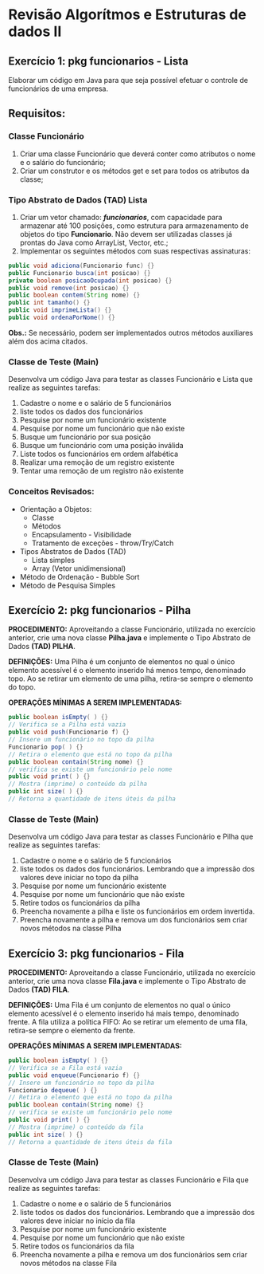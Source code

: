 # Revisão Algorítmos e Estruturas de dados II

## Exercício 1: pkg funcionarios - Lista
Elaborar um código em Java para que seja possível efetuar o controle de funcionários de uma empresa.

## Requisitos:

### Classe Funcionário
1. Criar uma classe Funcionário que deverá conter como atributos o nome e o salário do funcionário;
2. Criar um construtor e os métodos get e set para todos os atributos da classe;

### Tipo Abstrato de Dados (TAD) Lista
1. Criar um vetor chamado: ***funcionarios***, com capacidade para armazenar até 100 posições, como estrutura para armazenamento de objetos do tipo **Funcionario**. Não devem ser utilizadas classes já prontas do Java como ArrayList, Vector, etc.;
2. Implementar os seguintes métodos com suas respectivas assinaturas:
````JAVA
public void adiciona(Funcionario func) {}
public Funcionario busca(int posicao) {}
private boolean posicaoOcupada(int posicao) {}
public void remove(int posicao) {}
public boolean contem(String nome) {}
public int tamanho() {}
public void imprimeLista() {}
public void ordenaPorNome() {}
````
**Obs.:** Se necessário, podem ser implementados outros métodos auxiliares além dos acima citados.

### Classe de Teste (Main)

Desenvolva um código Java para testar as classes Funcionário e Lista que realize as seguintes tarefas:

1. Cadastre o nome e o salário de 5 funcionários
2. liste todos os dados dos funcionários
3. Pesquise por nome um funcionário existente
4. Pesquise por nome um funcionário que não existe
5. Busque um funcionário por sua posição
6. Busque um funcionário com uma posição inválida
7. Liste todos os funcionários em ordem alfabética
8. Realizar uma remoção de um registro existente
9. Tentar uma remoção de um registro não existente

### Conceitos Revisados:

- Orientação a Objetos:
    - Classe
    - Métodos
    - Encapsulamento - Visibilidade
    - Tratamento de exceções - throw/Try/Catch
- Tipos Abstratos de Dados (TAD)
    - Lista simples
    - Array (Vetor unidimensional)
- Método de Ordenação - Bubble Sort
- Método de Pesquisa Simples

## Exercício 2: pkg funcionarios - Pilha

**PROCEDIMENTO:** Aproveitando a classe Funcionário, utilizada no exercício anterior, crie uma nova classe **Pilha.java** e implemente o Tipo Abstrato de Dados **(TAD) PILHA**.

**DEFINIÇÕES:** Uma Pilha é um conjunto de elementos no qual o único elemento acessível é o elemento inserido há menos tempo, denominado topo. Ao se retirar um elemento de uma pilha, retira-se sempre o elemento do topo.

**OPERAÇÕES MÍNIMAS A SEREM IMPLEMENTADAS:**
```JAVA
public boolean isEmpty( ) {}
// Verifica se a Pilha está vazia
public void push(Funcionario f) {}
// Insere um funcionário no topo da pilha
Funcionario pop( ) {}
// Retira o elemento que está no topo da pilha
public boolean contain(String nome) {}
// verifica se existe um funcionário pelo nome
public void print( ) {}
// Mostra (imprime) o conteúdo da pilha
public int size( ) {}
// Retorna a quantidade de itens úteis da pilha
```

### Classe de Teste (Main)

Desenvolva um código Java para testar as classes Funcionário e Pilha que realize as seguintes tarefas:

1. Cadastre o nome e o salário de 5 funcionários
2. liste todos os dados dos funcionários. Lembrando que a impressão dos valores deve iniciar no topo da pilha
3. Pesquise por nome um funcionário existente
4. Pesquise por nome um funcionário que não existe
5. Retire todos os funcionários da pilha
6. Preencha novamente a pilha e liste os funcionários em ordem invertida.
7. Preencha novamente a pilha e remova um dos funcionários sem criar novos métodos na classe Pilha

## Exercício 3: pkg funcionarios - Fila

**PROCEDIMENTO:** Aproveitando a classe Funcionário, utilizada no exercício anterior, crie uma nova classe **Fila.java** e implemente o Tipo Abstrato de Dados **(TAD) FILA**.

**DEFINIÇÕES:** Uma Fila é um conjunto de elementos no qual o único elemento acessível é o elemento inserido há mais tempo, denominado frente. A fila utiliza a política FIFO: Ao se retirar um elemento de uma fila, retira-se sempre o elemento da frente.

**OPERAÇÕES MÍNIMAS A SEREM IMPLEMENTADAS:**
```JAVA
public boolean isEmpty( ) {}
// Verifica se a Fila está vazia
public void enqueue(Funcionario f) {}
// Insere um funcionário no topo da pilha
Funcionario dequeue( ) {}
// Retira o elemento que está no topo da pilha
public boolean contain(String nome) {}
// verifica se existe um funcionário pelo nome
public void print( ) {}
// Mostra (imprime) o conteúdo da fila
public int size( ) {}
// Retorna a quantidade de itens úteis da fila
```

### Classe de Teste (Main)

Desenvolva um código Java para testar as classes Funcionário e Fila que realize as seguintes tarefas:

1. Cadastre o nome e o salário de 5 funcionários
2. liste todos os dados dos funcionários. Lembrando que a impressão dos valores deve iniciar no início da fila
3. Pesquise por nome um funcionário existente
4. Pesquise por nome um funcionário que não existe
5. Retire todos os funcionários da fila
6. Preencha novamente a pilha e remova um dos funcionários sem criar novos métodos na classe Fila





